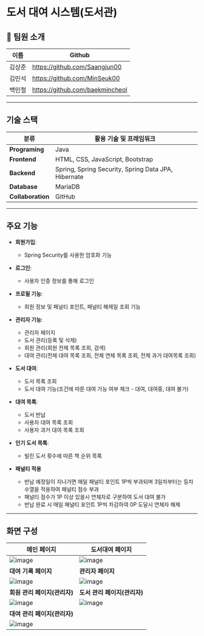 # 도서 대여 시스템(도서관)

## 👥 팀원 소개
| 이름 | Github |
| --- | --- |
| 김상준 | https://github.com/Saangjun00 |
| 김민석 | https://github.com/MinSeuk00 |
| 백민철 | https://github.com/baekmincheol |

---

## 기술 스택

| 분류 | 활용 기술 및 프레임워크 |
| ----- | ---- |
| **Programing** | Java |
| **Frontend** | HTML, CSS, JavaScript, Bootstrap |
| **Backend** | Spring, Spring Security, Spring Data JPA, Hibernate |
| **Database** | MariaDB |
| **Collaboration** | GitHub |

---

## 주요 기능

- **회원가입**:
  - Spring Security를 사용한 암호화 기능

- **로그인**:
  - 사용자 인증 정보를 통해 로그인

- **프로필 기능**:
  - 회원 정보 및 패널티 포인트, 패널티 해제일 조회 기능

- **관리자 기능**:
  - 관리자 페이지
  - 도서 관리(등록 및 삭제)
  - 회원 관리(회원 전체 목록 조회, 검색)
  - 대여 관리(전체 대여 목록 조회, 전체 연체 목록 조회, 전체 과거 대여목록 조회) 

- **도서 대여**:
  - 도서 목록 조회
  - 도서 대여 기능(조건에 따른 대여 가능 여부 체크 - 대여, 대여중, 대여 불가)

- **대여 목록**:
  - 도서 반납
  - 사용자 대여 목록 조회
  - 사용자 과거 대여 목록 조회

- **인기 도서 목록**:
  - 빌린 도서 횟수에 따른 책 순위 목록
 
- **패널티 적용**
  - 반납 예정일이 지나가면 매일 패널티 포인트 1P씩 부과되며 3일차부터는 등차수열을 적용하여 패널티 점수 부과
  - 패널티 점수가 1P 이상 있을시 연체자로 구분하여 도서 대여 불가
  - 반납 완료 시 매일 패널티 포인트 1P씩 차감하여 0P 도달시 연체자 해제
 
---

## 화면 구성
| 메인 페이지 | 도서대여 페이지 |
| ----- | ----- |
| ![image](https://github.com/user-attachments/assets/08774e5b-3fb9-47cc-a9c6-611dfafc7dc0) | ![image](https://github.com/user-attachments/assets/6c3169dc-ec95-49d3-bba8-bfac6eebc028) |
| **대여 기록 페이지** | **관리자 페이지** |
| ![image](https://github.com/user-attachments/assets/b4a0515a-574b-42ac-9c60-428a2692f263) | ![image](https://github.com/user-attachments/assets/d74c2c32-a916-4169-b9cc-9651d3d9a6fd) |
| **회원 관리 페이지(관리자)** | **도서 관리 페이지(관리자)** |
| ![image](https://github.com/user-attachments/assets/f92ed058-d98a-4bc1-bd3a-60ed22cb421c) | ![image](https://github.com/user-attachments/assets/7fc3b3eb-4228-44fc-a13d-f39482da9253) |
| **대여 관리 페이지(관리자)** | |
| ![image](https://github.com/user-attachments/assets/9bf57f96-94c2-4b6c-890d-4f337621f14b) | |






